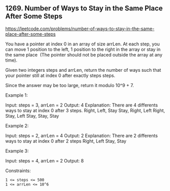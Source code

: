## 1269. Number of Ways to Stay in the Same Place After Some Steps

https://leetcode.com/problems/number-of-ways-to-stay-in-the-same-place-after-some-steps

You have a pointer at index 0 in an array of size arrLen. At each step, you can move 1 position to the left, 1 position to the right in the array or stay in the same place  (The pointer should not be placed outside the array at any time).

Given two integers steps and arrLen, return the number of ways such that your pointer still at index 0 after exactly steps steps.

Since the answer may be too large, return it modulo 10^9 + 7.

Example 1:

Input: steps = 3, arrLen = 2
Output: 4
Explanation: There are 4 differents ways to stay at index 0 after 3 steps.
Right, Left, Stay
Stay, Right, Left
Right, Stay, Left
Stay, Stay, Stay

Example 2:

Input: steps = 2, arrLen = 4
Output: 2
Explanation: There are 2 differents ways to stay at index 0 after 2 steps
Right, Left
Stay, Stay

Example 3:

Input: steps = 4, arrLen = 2
Output: 8

Constraints:

    1 <= steps <= 500
    1 <= arrLen <= 10^6
